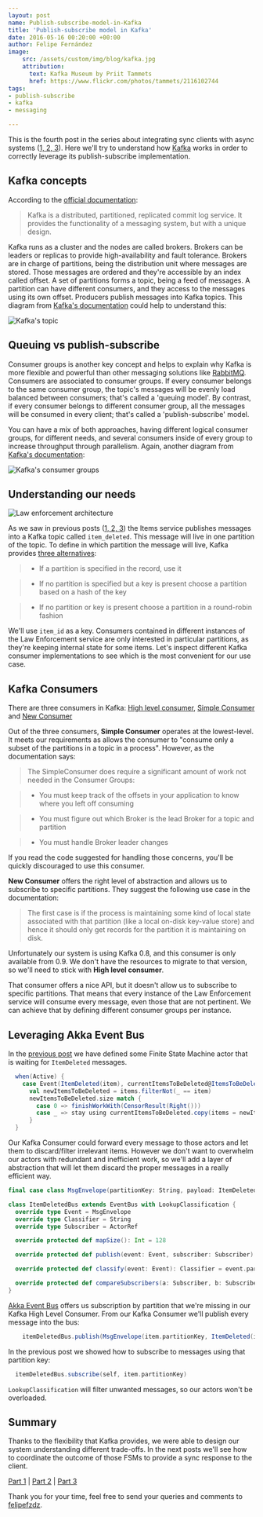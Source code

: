 ```yaml
---
layout: post
name: Publish-subscribe-model-in-Kafka
title: 'Publish-subscribe model in Kafka'
date: 2016-05-16 00:20:00 +00:00
author: Felipe Fernández
image:
    src: /assets/custom/img/blog/kafka.jpg
    attribution:
      text: Kafka Museum by Priit Tammets
      href: https://www.flickr.com/photos/tammets/2116102744
tags:
- publish-subscribe
- kafka
- messaging

---
```


This is the fourth post in the series about integrating sync clients with async systems ([1, ](http://codurance.com/2016/04/28/async-systems-with-sync-clients/)[2, ](http://codurance.com/2016/04/30/akka-basics/)[3](http://codurance.com/2016/05/10/finite-state-machines-with-akka/)). Here we'll try to understand how [Kafka](http://kafka.apache.org/) works in order to correctly leverage its publish-subscribe implementation.


## Kafka concepts

According to the [official documentation](http://kafka.apache.org/documentation.html#introduction):

> Kafka is a distributed, partitioned, replicated commit log service. It provides the functionality of a messaging system, but with a unique design.

Kafka runs as a cluster and the nodes are called brokers. Brokers can be leaders or replicas to provide high-availability and fault tolerance. Brokers are in charge of partitions, being the distribution unit where messages are stored. Those messages are ordered and they're accessible by an index called offset. A set of partitions forms a topic, being a feed of messages. A partition can have different consumers, and they access to the messages using its own offset. Producers publish messages into Kafka topics. This diagram from [Kafka's documentation](http://kafka.apache.org/documentation.html#intro_topics) could help to understand this:

<img src="{{ site.baseurl }}/assets/custom/img/blog/topic.png" alt="Kafka's topic" title="Kafka's topic" class="img img-center img-fluid style-screengrab">

## Queuing vs publish-subscribe

Consumer groups is another key concept and helps to explain why Kafka is more flexible and powerful than other messaging solutions like [RabbitMQ](https://www.rabbitmq.com/). Consumers are associated to consumer groups. If every consumer belongs to the same consumer group, the topic's messages will be evenly load balanced between consumers; that's called a 'queuing model'. By contrast, if every consumer belongs to different consumer group, all the messages will be consumed in every client; that's called a 'publish-subscribe' model.

You can have a mix of both approaches, having different logical consumer groups, for different needs, and several consumers inside of every group to increase throughput through parallelism. Again, another diagram from [Kafka's documentation](http://kafka.apache.org/documentation.html#intro_topics):


<img src="{{ site.baseurl }}/assets/custom/img/blog/consumer-groups.png" alt="Kafka's consumer groups" title="Kafka's consumer groups" class="img img-center img-fluid style-screengrab">

## Understanding our needs

<img src="{{ site.baseurl }}/assets/custom/img/blog/law_enforcement.png" alt="Law enforcement architecture" title="Law enforcement architecture" class="img img-center img-fluid style-screengrab">

As we saw in previous posts ([1, ](http://codurance.com/2016/04/28/async-systems-with-sync-clients/)[2, ](http://codurance.com/2016/04/30/akka-basics/)[3](http://codurance.com/2016/05/10/finite-state-machines-with-akka/)) the Items service publishes messages into a Kafka topic called `item_deleted`. This message will live in one partition of the topic. To define in which partition the message will live, Kafka provides [three alternatives](https://kafka.apache.org/090/javadoc/org/apache/kafka/clients/producer/Partitioner.html):

> * If a partition is specified in the record, use it

> * If no partition is specified but a key is present choose a partition based on a hash of the key

> * If no partition or key is present choose a partition in a round-robin fashion

We'll use `item_id` as a key. Consumers contained in different instances of the Law Enforcement service are only interested in particular partitions, as they're keeping internal state for some items. Let's inspect different Kafka consumer implementations to see which is the most convenient for our use case.

## Kafka Consumers

There are three consumers in Kafka: [High level consumer](https://cwiki.apache.org/confluence/display/KAFKA/Consumer+Group+Example), [Simple Consumer](https://cwiki.apache.org/confluence/display/KAFKA/0.8.0+SimpleConsumer+Example) and [New Consumer](http://kafka.apache.org/090/javadoc/index.html?org/apache/kafka/clients/consumer/KafkaConsumer.html)

Out of the three consumers, **Simple Consumer** operates at the lowest-level. It meets our requirements as allows the consumer to "consume only a subset of the partitions in a topic in a process". However, as the documentation says:

> The SimpleConsumer does require a significant amount of work not needed in the Consumer Groups:

> * You must keep track of the offsets in your application to know where you left off consuming

> * You must figure out which Broker is the lead Broker for a topic and partition

> * You must handle Broker leader changes

If you read the code suggested for handling those concerns, you'll be quickly discouraged to use this consumer.

**New Consumer** offers the right level of abstraction and allows us to subscribe to specific partitions. They suggest the following use case in the documentation:

> The first case is if the process is maintaining some kind of local state associated with that partition (like a local on-disk key-value store) and hence it should only get records for the partition it is maintaining on disk.

Unfortunately our system is using Kafka 0.8, and this consumer is only available from 0.9. We don't have the resources to migrate to that version, so we'll need to stick with **High level consumer**.

That consumer offers a nice API, but it doesn't allow us to subscribe to specific partitions. That means that every instance of the Law Enforcement service will consume every message, even those that are not pertinent. We can achieve that by defining different consumer groups per instance.

## Leveraging Akka Event Bus

In the [previous post](http://codurance.com/2016/05/10/finite-state-machines-with-akka/) we have defined some Finite State Machine actor that is waiting for `ItemDeleted` messages.

```scala
  when(Active) {
    case Event(ItemDeleted(item), currentItemsToBeDeleted@ItemsToBeDeleted(items)) =>
      val newItemsToBeDeleted = items.filterNot(_ == item)
      newItemsToBeDeleted.size match {
        case 0 => finishWorkWith(CensorResult(Right()))
        case _ => stay using currentItemsToBeDeleted.copy(items = newItemsToBeDeleted)
      }
  }
```

Our Kafka Consumer could forward every message to those actors and let them to discard/filter irrelevant items. However we don't want to overwhelm our actors with redundant and inefficient work, so we'll add a layer of abstraction that will let them discard the proper messages in a really efficient way.

```scala
final case class MsgEnvelope(partitionKey: String, payload: ItemDeleted)

class ItemDeletedBus extends EventBus with LookupClassification {
  override type Event = MsgEnvelope
  override type Classifier = String
  override type Subscriber = ActorRef

  override protected def mapSize(): Int = 128

  override protected def publish(event: Event, subscriber: Subscriber): Unit = subscriber ! event.payload

  override protected def classify(event: Event): Classifier = event.partitionKey

  override protected def compareSubscribers(a: Subscriber, b: Subscriber): Int = a.compareTo(b)
}
```
[Akka Event Bus](http://doc.akka.io/docs/akka/2.4.4/scala/event-bus.html) offers us subscription by partition that we're missing in our Kafka High Level Consumer. From our Kafka Consumer we'll publish every message into the bus:

```scala
    itemDeletedBus.publish(MsgEnvelope(item.partitionKey, ItemDeleted(item)))
```

In the previous post we showed how to subscribe to messages using that partition key:

```scala
  itemDeletedBus.subscribe(self, item.partitionKey)
```

`LookupClassification` will filter unwanted messages, so our actors won't be overloaded.

## Summary

Thanks to the flexibility that Kafka provides, we were able to design our system understanding different trade-offs. In the next posts we'll see how to coordinate the outcome of those FSMs to provide a sync response to the client.

[Part 1](http://codurance.com/2016/04/28/async-systems-with-sync-clients/) | [Part 2](http://codurance.com/2016/04/30/akka-basics/) | [Part 3](http://codurance.com/2016/05/10/finite-state-machines-with-akka/)

Thank you for your time, feel free to send your queries and comments to [felipefzdz](http://twitter.com/felipefzdz).
